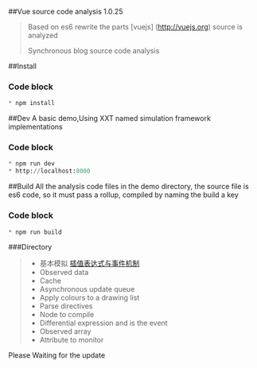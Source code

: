 

##Vue source code analysis 1.0.25

> 
> Based on es6 rewrite the parts [vuejs] (http://vuejs.org) source is analyzed
> 
> Synchronous blog source code analysis
> 

##Install
### Code block
``` python
* npm install
```


##Dev
A basic demo,Using XXT named simulation framework implementations
### Code block
``` python
* npm run dev
* http://localhost:8000
```


##Build
All the analysis code files in the demo directory, the source file is es6 code, so it must pass a rollup, compiled by naming the build a key
### Code block
``` python
* npm run build
```



###Directory
> *  基本模拟 [插值表达式与事件机制](https://github.com/JsAaron/vue-analysis/tree/master/demo/%E5%9F%BA%E6%9C%AC%E6%A8%A1%E6%8B%9F)
> *  Observed data
> *  Cache
> *  Asynchronous update queue
> *  Apply colours to a drawing list
> *  Parse directives
> *  Node to compile
> *  Differential expression and is the event 
> *  Observed array
> *  Attribute to monitor

Please Waiting for the update



